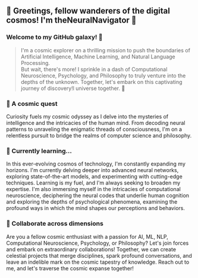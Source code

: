 ## 👋 Greetings, fellow wanderers of the digital cosmos! I'm theNeuralNavigator 🚀

### Welcome to my GitHub galaxy! 🌌
> I'm a cosmic explorer on a thrilling mission to push the boundaries of Artificial Intelligence, Machine Learning, and Natural Language Processing.   
But wait, there's more! I sprinkle in a dash of Computational Neuroscience, Psychology, and Philosophy to truly venture into the depths of the unknown. Together, let's embark on this captivating journey of discovery!l universe together. 🌌

### 👀 A cosmic quest
Curiosity fuels my cosmic odyssey as I delve into the mysteries of intelligence and the intricacies of the human mind. From decoding neural patterns to unraveling the enigmatic threads of consciousness, I'm on a relentless pursuit to bridge the realms of computer science and philosophy.

### 🌱 Currently learning...
In this ever-evolving cosmos of technology, I'm constantly expanding my horizons. I'm currently delving deeper into advanced neural networks, exploring state-of-the-art models, and experimenting with cutting-edge techniques. Learning is my fuel, and I'm always seeking to broaden my expertise. I'm also immersing myself in the intricacies of computational neuroscience, deciphering the neural codes that underlie human cognition and exploring the depths of psychological phenomena, examining the profound ways in which the mind shapes our perceptions and behaviors.

### 💞️ Collaborate across dimensions
Are you a fellow cosmic enthusiast with a passion for AI, ML, NLP, Computational Neuroscience, Psychology, or Philosophy? Let's join forces and embark on extraordinary collaborations! Together, we can create celestial projects that merge disciplines, spark profound conversations, and leave an indelible mark on the cosmic tapestry of knowledge. Reach out to me, and let's traverse the cosmic expanse together!


<!---
theNeuralNavigator/theNeuralNavigator is a ✨ special ✨ repository because its `README.md` (this file) appears on your GitHub profile.
You can click the Preview link to take a look at your changes.
--->
